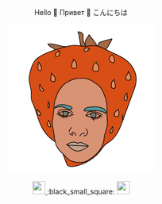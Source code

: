 <div align='center'>

Hello :strawberry: Привет :strawberry: こんにちは

</div>

<div align='center'>

![it's me](readme.gif)

</div>
<div align='center'>
<a href='https://www.linkedin.com/in/iamksenia/'>
    <img width="26" height="26" src="https://img.icons8.com/metro/26/000000/linkedin.png"/>
</a>
:black_small_square:
<a href='https://www.codam.nl/en/'>
    <img width="26" height="26" src="https://upload.wikimedia.org/wikipedia/commons/thumb/8/8d/42_Logo.svg/1200px-42_Logo.svg.png"/>
</a>
</div>